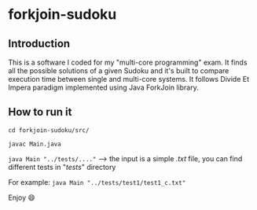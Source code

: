 # forkjoin-sudoku

## Introduction

This is a software I coded for my "multi-core programming" exam.
It finds all the possible solutions of a given Sudoku and it's built to compare execution time between single and multi-core systems. It follows Divide Et Impera paradigm implemented using Java ForkJoin library.

## How to run it

```cd forkjoin-sudoku/src/```

```javac Main.java```

```java Main "../tests/...."``` --> the input is a simple *.txt* file, you can find different tests in "*tests*" directory

For example:
```java Main "../tests/test1/test1_c.txt"```

Enjoy :smile:
